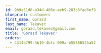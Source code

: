 ```yaml
---
id: 9b9a51d8-a34d-486e-aeb9-283b5fad6ef9
blueprint: customers
first_name: Gorazd
last_name: Tekavec
email: gorazd.tekavec@gmail.com
title: 'Gorazd Tekavec'
orders:
  - 4314e799-5b19-4bfc-909a-b55886545a52
---
```

